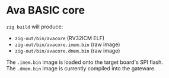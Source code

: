 # Ava BASIC core

`zig build` will produce:

* `zig-out/bin/avacore` (RV32ICM ELF)
* `zig-out/bin/avacore.imem.bin` (raw image)
* `zig-out/bin/avacore.dmem.bin` (raw image)

The `.imem.bin` image is loaded onto the target board's SPI flash.  
The `.dmem.bin` image is currently compiled into the gateware.
